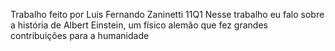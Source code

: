 Trabalho feito por Luis Fernando Zaninetti 11Q1
Nesse trabalho eu falo sobre a história de Albert Einstein, um físico alemão que fez grandes contribuições para a humanidade
